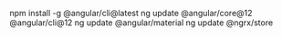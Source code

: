 npm install -g @angular/cli@latest
ng update @angular/core@12 @angular/cli@12
ng update @angular/material
ng update @ngrx/store
